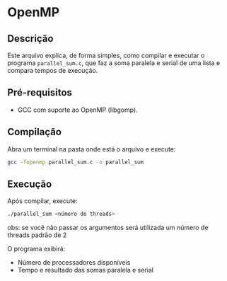 # OpenMP

## Descrição

Este arquivo explica, de forma simples, como compilar e executar o programa `parallel_sum.c`, que faz a soma paralela e serial de uma lista e compara tempos de execução.

## Pré-requisitos

* GCC com suporte ao OpenMP (libgomp).

## Compilação

Abra um terminal na pasta onde está o arquivo e execute:

```bash
gcc -fopenmp parallel_sum.c -o parallel_sum
```

## Execução

Após compilar, execute:

```bash
./parallel_sum <número de threads>
```
obs: se você não passar os argumentos será utilizada um número de threads padrão de 2 

O programa exibirá:

* Número de processadores disponíveis
* Tempo e resultado das somas paralela e serial

